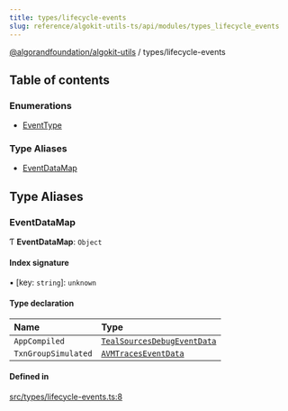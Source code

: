 ```yaml
---
title: types/lifecycle-events
slug: reference/algokit-utils-ts/api/modules/types_lifecycle_events
---
```

[@algorandfoundation/algokit-utils](/reference/algokit-utils-ts/api/overview) / types/lifecycle-events



## Table of contents

### Enumerations

- [EventType](/reference/algokit-utils-ts/api/enums/types_lifecycle_eventseventtype/)

### Type Aliases

- [EventDataMap](#eventdatamap)

## Type Aliases

### EventDataMap

Ƭ **EventDataMap**: `Object`

#### Index signature

▪ [key: `string`]: `unknown`

#### Type declaration

| Name | Type |
| :------ | :------ |
| `AppCompiled` | [`TealSourcesDebugEventData`](/reference/algokit-utils-ts/api/interfaces/types_debuggingtealsourcesdebugeventdata/) |
| `TxnGroupSimulated` | [`AVMTracesEventData`](/reference/algokit-utils-ts/api/interfaces/types_debuggingavmtraceseventdata/) |

#### Defined in

[src/types/lifecycle-events.ts:8](https://github.com/algorandfoundation/algokit-utils-ts/blob/main/src/types/lifecycle-events.ts#L8)
